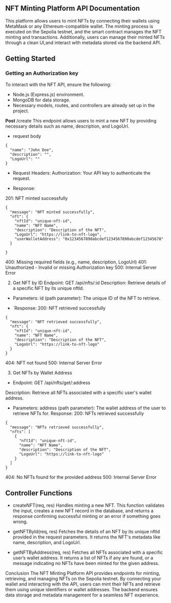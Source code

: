 ## NFT Minting Platform API Documentation
This platform allows users to mint NFTs by connecting their wallets using MetaMask or any Ethereum-compatible wallet. The minting process is executed on the Sepolia testnet, and the smart contract manages the NFT minting and transactions. Additionally, users can manage their minted NFTs through a clean UI,and  interact with metadata stored via the backend API.
## Getting Started

### Getting an Authorization key
To interact with the NFT API, ensure the following:
- Node.js (Express.js) environment.
- MongoDB for data storage.
- Necessary models, routes, and controllers are already set up in the project.

**Post** /create
This endpoint allows users to mint a new NFT by providing necessary details such as name, description, and LogoUrl.
- request body
```
{
  "name": "John Doe",
  "description": "",
  "LogoUrl": ""
}

```
- Request Headers:
Authorization: Your API key to authenticate the request.

- Response:

201: NFT minted successfully
```
{
  "message": "NFT minted successfully",
  "nft": {
    "nftId": "unique-nft-id",
    "name": "NFT Name",
    "description": "Description of the NFT",
    "LogoUrl": "https://link-to-nft-logo",
    "userWalletAddress": "0x1234567890abcdef1234567890abcdef12345678"
  }
  
}
```

400: Missing required fields (e.g., name, description, LogoUrl)
401: Unauthorized - Invalid or missing Authorization key
500: Internal Server Error



2. Get NFT by ID
Endpoint: GET /api/nfts/:id
Description: Retrieve details of a specific NFT by its unique nftId.
- Parameters:
id (path parameter): The unique ID of the NFT to retrieve.

- `Response:
200: NFT retrieved successfully


```
{
  "message": "NFT retrieved successfully",
  "nft": {
    "nftId": "unique-nft-id",
    "name": "NFT Name",
    "description": "Description of the NFT",
    "LogoUrl": "https://link-to-nft-logo"
  }
}
```
404: NFT not found
500: Internal Server Error


3. Get NFTs by Wallet Address
- Endpoint: GET /api/nfts/get/:address

Description: Retrieve all NFTs associated with a specific user's wallet address.
- Parameters:
address (path parameter): The wallet address of the user to retrieve NFTs for.
Response:
200: NFTs retrieved successfully

```
{
  "message": "NFTs retrieved successfully",
  "nfts": [
    {
      "nftId": "unique-nft-id",
      "name": "NFT Name",
      "description": "Description of the NFT",
      "LogoUrl": "https://link-to-nft-logo"
    }
  ]
}
```
404: No NFTs found for the provided address
500: Internal Server Error


## Controller Functions
- createNFT(req, res)
Handles minting a new NFT. This function validates the input, creates a new NFT record in the database, and returns a response confirming successful minting or an error if something goes wrong.

- getNFTById(req, res)
Fetches the details of an NFT by its unique nftId provided in the request parameters. It returns the NFT's metadata like name, description, and LogoUrl.

- getNFTByAddress(req, res)
Fetches all NFTs associated with a specific user’s wallet address. It returns a list of NFTs if any are found, or a message indicating no NFTs have been minted for the given address.


Conclusion
The NFT Minting Platform API provides endpoints for minting, retrieving, and managing NFTs on the Sepolia testnet. By connecting your wallet and interacting with the API, users can mint their NFTs and retrieve them using unique identifiers or wallet addresses. The backend ensures data storage and metadata management for a seamless NFT experience.









